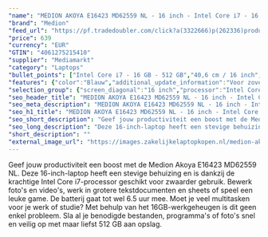 ```yaml
---
"name": "MEDION AKOYA E16423 MD62559 NL - 16 inch - Intel Core i7 - 16 GB - 512 GB"
"brand": "Medion"
"feed_url": "https://pf.tradedoubler.com/click?a(3322666)p(262336)product(50617-1791309)ttid(3)url(https%3A%2F%2Fwww.mediamarkt.nl%2Fnl%2Fproduct%2F_medion-akoya-e16423-md62559-nl-16-inch-intel-core-i7-16-gb-512-gb-1791309.html%3Futm_source%3Dtradedoubler%26utm_medium%3Daff-comparison%26utm_term%3D1791309)"
"price": 639
"currency": "EUR"
"GTIN": "4061275215410"
"supplier": "Mediamarkt"
"category": "Laptops"
"bullet_points": ["Intel Core i7 - 16 GB - 512 GB","40,6 cm / 16 inch","WUXGA - 40,6 cm / 16 inch","SSD , 512 GB","3x USB 3.2 (Gen 1, Type-A), 1x microSD-kaartlezer, 1x USB 3.2 (Gen 1, Type-C), 1x HDMI 1.4, 1x hoofdtelefoon-/microfooncombo","Lithium polymer","36.6 cm x 1.95 cm x 24.3 cm /"]
"features": {"color":"Blauw","additional_update_information":"Voor zover op de afbeeldingen apps worden getoond, geldt dat MediaMarkt niet kan garanderen dat de apps tijdens de volledige levensduur van het product goed zullen blijven functioneren. Dit hangt af van het beleid van de fabrikant.","dimensions_weight":"36.6 cm x 1.95 cm x 24.3 cm /","wlan_standards":"WiFi 5 (802.11AC)","old_price":"699.00","min_duration_supported_software_updates":"2 jaar","bluetooth":"Ja","screen_diagonal_cm":"40,6 cm","battery_capacity":"40 Wh","connections":"3x USB 3.2 (Gen 1, Type-A), 1x microSD-kaartlezer, 1x USB 3.2 (Gen 1, Type-C), 1x HDMI 1.4, 1x hoofdtelefoon-/microfooncombo","ram_configuration":"2x 8 GB","manufacturer_guarantee":"2 jaar","panel_type":"IPS (In-Plane Switching)","touchscreen":"Nee","brightness":"400 cd/m²","depth":"24,3 cm","battery_life":"6.5 u","memory_speeds":"4266 MHz","scope_of_delivery":"Laptop, AC-adapter (65 W), handleiding","processor_speed_with_turbo":"5 GHz","hard_disk_1":"SSD , 512 GB","product_height":"1,95 cm","product_manufacturer":"MEDION","integrated_mike":"Ja","speakers":"Ja","convertibility":"Vast scherm","model_year":"2023","shipping_costs":"0.00","screen_type":"Mat scherm","product_introduction_date":"2023-08-01","memory_size":"16 GB","product_width":"36,6 cm","processor_brand":"Intel®","short_description":"MEDION AKOYA E16423 MD62559 NL","delivery_time":"1","bluetooth_version":"5.0","image_ratio":"16:9","product_depth":"24,3 cm","processor":"Intel Core i7-1195G7","height":"1,95 cm","battery_type":"Lithium polymer","product_type":"Laptop","capacity_of_1_hard_disk":"512 GB","type_of_1_hard_disk":"SSD","number_of_processor_cores":"4","previous_price":"699.00","front_camera":"Ja","integrated_webcam":"Ja","update_policy":"Onbekend","total_storage_space_in_gb":"512 GB","wlan":"Ja","processor_model":"Core™ i7","configuration":"Intel Core i7 - 16 GB - 512 GB","processor_clock_rate":"2.9 GHz","ram_type":"DDR4","warranty_note":"Geen aanvullende garantie-informatie","image_quality":"WUXGA","screen_diagonal_cm_inch":"40,6 cm / 16 inch","screen_diagonal_inches":"16 inch","weight":"1,77 kg","manufacturer_part_number":"MD62559","card_reader":"Ja","manufacturer_supported_software_updates":"Ja","resolution":"1920 x 1200","total_storage_space":"512 GB"}
"selection_group": {"screen_diagonal":"16 inch","processor":"Intel Core i7","changed_price_past_3_days":false,"product_family":"Akoya"}
"seo_header_title": "MEDION AKOYA E16423 MD62559 NL - 16 inch - Intel Core i7 - 16 GB - 512 GB"
"seo_meta_description": "MEDION AKOYA E16423 MD62559 NL - 16 inch - Intel Core i7 - 16 GB - 512 GB"
"seo_h1_title": "MEDION AKOYA E16423 MD62559 NL - 16 inch - Intel Core i7 - 16 GB - 512 GB"
"seo_short_description": "Geef jouw productiviteit een boost met de Medion Akoya E16423 MD62559 NL."
"seo_long_description": "Deze 16-inch-laptop heeft een stevige behuizing en is dankzij de krachtige Intel Core i7-processor geschikt voor zwaarder gebruik. Bewerk foto's en video's, werk in grotere tekstdocumenten en sheets of speel een leuke game. De batterij gaat tot wel 6. 5 uur mee. Moet je veel multitasken voor je werk of studie? Met behulp van het 16GB-werkgeheugen is dit geen enkel probleem. Sla al je benodigde bestanden, programma's of foto's snel en veilig op met maar liefst 512 GB aan opslag."
"short_description": ""
"external_image_url": "https://images.zakelijkelaptopkopen.nl/medion-akoya-e16423-md62559-nl-16-inch-intel-core-i7-16-gb-512-gb-1791309.webp"
---
```


Geef jouw productiviteit een boost met de Medion Akoya E16423 MD62559 NL. Deze 16-inch-laptop heeft een stevige behuizing en is dankzij de krachtige Intel Core i7-processor geschikt voor zwaarder gebruik. Bewerk foto's en video's, werk in grotere tekstdocumenten en sheets of speel een leuke game. De batterij gaat tot wel 6.5 uur mee. Moet je veel multitasken voor je werk of studie? Met behulp van het 16GB-werkgeheugen is dit geen enkel probleem. Sla al je benodigde bestanden, programma's of foto's snel en veilig op met maar liefst 512 GB aan opslag.